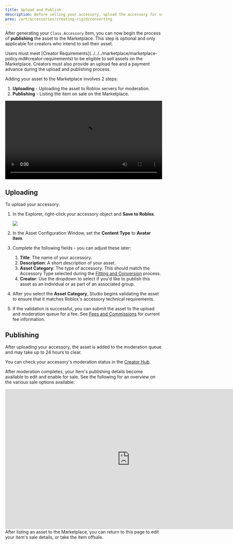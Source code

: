 ```yaml
---
title: Upload and Publish
description: Before selling your accessory, upload the accessory for validation and moderation.
prev: /art/accessories/creating-rigid/converting
---
```


After generating your `Class.Accessory` item, you can now begin the process of **publishing** the asset to the Marketplace. This step is optional and only applicable for creators who intend to sell their asset.

<Alert severity = 'warning'>
Users must meet [Creator Requirements](../../../marketplace/marketplace-policy.md#creator-requirements) to be eligible to sell assets on the Marketplace. Creators must also provide an upload fee and a payment advance during the upload and publishing process.
</Alert>

Adding your asset to the Marketplace involves 2 steps:

1. **Uploading** - Uploading the asset to Roblox servers for moderation.
2. **Publishing** - Listing the item on sale on the Marketplace.

<video controls src="../../../assets/art/accessories/creating-rigid/Publishing.mp4" width="100%"></video>

## Uploading

To upload your accessory:

1. In the Explorer, right-click your accessory object and **Save to Roblox**.

   <img src="../../../assets/art/accessories/creating-rigid/Outliner-Save-To-Roblox.png" />

2. In the Asset Configuration Window, set the **Content Type** to **Avatar Item**.
3. Complete the following fields - you can adjust these later:

   1. **Title**: The name of your accessory.
   2. **Description**: A short description of your asset.
   3. **Asset Category**: The type of accessory. This should match the Accessory Type selected during the [Fitting and Conversion](../../../art/accessories/creating-rigid/converting.md) process.
   4. **Creator**: Use the dropdown to select if you'd like to publish this asset as an individual or as part of an associated group.

4. After you select the **Asset Category**, Studio begins validating the asset to ensure that it matches Roblox's accessory technical requirements.
5. If the validation is successful, you can submit the asset to the upload and moderation queue for a fee. See [Fees and Commissions](../../../marketplace/marketplace-fees-and-commissions.md) for current fee information.

## Publishing

After uploading your accessory, the asset is added to the moderation queue and may take up to 24 hours to clear.

You can check your accessory's moderation status in the [Creator Hub](https://create.roblox.com/dashboard/creations).

After moderation completes, your item's publishing details become available to edit and enable for sale. See the following for an overview on the various sale options available:

<iframe width="800" height="450" src="https://www.youtube-nocookie.com/embed/swQW2VS9ZMA" title="YouTube video player" frameborder="0" allow="accelerometer; clipboard-write; encrypted-media; gyroscope; picture-in-picture" allowfullscreen></iframe>
<br />
After listing an asset to the Marketplace, you can return to this page to edit your item's sale details, or take the item offsale.
